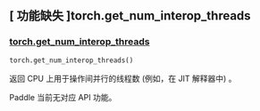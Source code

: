 ## [ 功能缺失 ]torch.get_num_interop_threads

### [torch.get_num_interop_threads](https://pytorch.org/docs/stable/generated/torch.get_num_interop_threads.html)

```python
torch.get_num_interop_threads()
```

返回 CPU 上用于操作间并行的线程数 (例如，在 JIT 解释器中) 。

Paddle 当前无对应 API 功能。
